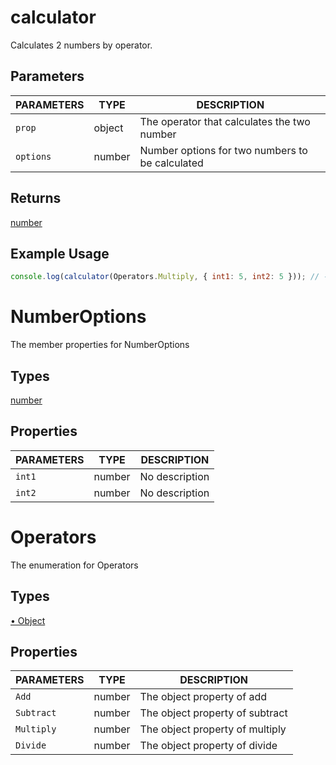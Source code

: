 # calculator

Calculates 2 numbers by operator.

## Parameters

| PARAMETERS | TYPE | DESCRIPTION |
| ---------- | ---- | ----------- |
| `prop`     | object | The operator that calculates the two number |
| `options`  | number | Number options for two numbers to be calculated |

## Returns

[number](https://developer.mozilla.org/en-US/docs/Web/JavaScript/Reference/Global_Objects/Number)

## Example Usage

```js
console.log(calculator(Operators.Multiply, { int1: 5, int2: 5 })); // -> 25
```

# NumberOptions

The member properties for NumberOptions

## Types

[number](https://developer.mozilla.org/en-US/docs/Web/JavaScript/Reference/Global_Objects/Number)

## Properties

| PARAMETERS | TYPE | DESCRIPTION |
| ---------- | ---- | ----------- |
| `int1`     | number | No description |
| `int2`     | number | No description |

# Operators

The enumeration for Operators

## Types

[• Object](https://developer.mozilla.org/en-US/docs/Web/JavaScript/Reference/Global_Objects/Object)

## Properties

| PARAMETERS | TYPE | DESCRIPTION |
| ---------- | ---- | ----------- |
| `Add`      | number | The object property of add |
| `Subtract` | number | The object property of subtract |
| `Multiply` | number | The object property of multiply |
| `Divide`   | number | The object property of divide   |

